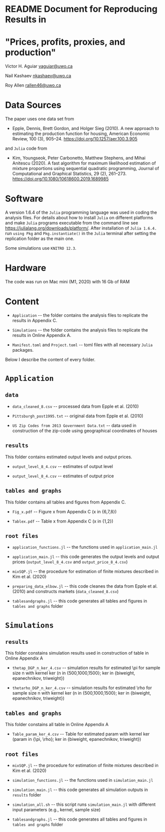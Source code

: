 README Document for Reproducing Results in
==========================================
"Prices, profits, proxies, and production"
=============================================
Victor H. Aguiar
vaguiar@uwo.ca

Nail Kashaev
nkashaev@uwo.ca

Roy Allen
rallen46@uwo.ca

Data Sources
============

The paper uses one data set from

-   Epple, Dennis, Brett Gordon, and Holger Sieg (2010). A new approach to estimating
the production function for housing, American Economic Review, 100 (3), 905–24. <https://doi.org/10.1257/aer.100.3.905>

and `Julia` code from 

-   Kim, Youngseok, Peter Carbonetto, Matthew Stephens, and Mihai Anitescu (2020). A fast algorithm for maximum likelihood estimation of mixture proportions using sequential quadratic programming, Journal of Computational and Graphical Statistics, 29 (2), 261–273. <https://doi.org/10.1080/10618600.2019.1689985>

Software
========

A version 1.6.4 of the `Julia` programming language was used in coding the analysis files. For details about how to install `Julia` on different platforms and make `Julia` programs executable from the command line see <https://julialang.org/downloads/platform/>. After installation of `Julia 1.6.4.` run `using Pkg` and `Pkg.instantiate()` in the `Julia` terminal after setting the replication folder as the main one.

Some simulations use `KNITRO 12.3`.  

Hardware
========

The code was run on Mac mini (M1, 2020) with 16 Gb of RAM

Content
=======

-   `Application`  -- the folder contains the analysis files to replicate the results in Appendix C.

-   `Simulations`  -- the folder contains the analysis files to replicate the results in Online Appendix A.

-   `Manifest.toml` and `Project.toml`  -- toml files with all necessary `Julia` packages.


Below I describe the content of every folder.

`Application`
============

`data`
-----------

-   `data_cleaned_8.csv` -- processed data from Epple et al. (2010)

-   `Pittsburgh_post1995.txt` -- original data from Epple et al. (2010)

-   `US Zip Codes from 2013 Government Data.txt` -- data used in construction of the zip-code using geographical coordinates of houses

`results`
-----------

This folder contains estimated output levels and output prices.

-    `output_level_8_4.csv` -- estimates of output level

-    `output_level_8_4.csv` -- estimates of output price

`tables and graphs`
-----------

This folder contains all tables and figures from Appendix C.

-    `Fig_x.pdf` -- Figure x from Appendix C (x in {6,7,8})

-    `Tablex.pdf` -- Table x from Appendix C (x in {1,2})


`root files`
-----------

-    `application_functions.jl` -- the functions used in `application_main.jl`

-    `application_main.jl` -- this code generates the output levels and output prices (`output_level_8_4.csv` and `output_price_8_4.csv`)

-    `mixSQP.jl` -- the procedure for estimation of finite mixtures described in Kim et al. (2020)

-    `preparing_data_elbow.jl` -- this code cleanes the data from Epple et al. (2010) and constructs markets (`data_cleaned_8.csv`)

-    `tablesandgraphs.jl` --  this code generates all tables and figures in `tables and graphs` folder




`Simulations`
============

`results`
-----------
This folder constains simulation results used in construction of table in Online Appendix A
-    `thetap_DGP_n_ker_4.csv` -- simulation results for estimated \pi for sample size n with kernel ker (n in {500,1000,1500}; ker in {biweight, epanechnikov, triweight})

-    `thetarho_DGP_n_ker_4.csv` -- simulation results for estimated \rho for sample size n with kernel ker (n in {500,1000,1500}; ker in {biweight, epanechnikov, triweight})

`tables and graphs`
-----------
This folder constains all table in Online Appendix A
-    `Table_param_ker_4.csv` -- Table for estimated param with kernel ker (param in {\pi, \rho}; ker in {biweight, epanechnikov, triweight})


`root files`
-----------

-    `mixSQP.jl` -- the procedure for estimation of finite mixtures described in Kim et al. (2020)

-    `simulation_functions.jl` -- the functions used in `simulation_main.jl`

-    `simulation_main.jl` -- this code generates all simulation outputs in `results` folder

-    `simulation_all.sh` -- this script runs `simulation_main.jl` with different input parameters (e.g., kernel, sample size)

-    `tablesandgraphs.jl` --  this code generates all tables and figures in `tables and graphs` folder
